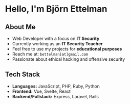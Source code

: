 # Hello, I'm Björn Ettelman

## About Me

-  Web Developer with a focus on **IT Security**
-  Currently working as an **IT Security Teacher**
-  Feel free to use my projects for **educational purposes**
-  Reach me at: `bettelman[at]gmail.com`
-  Passionate about ethical hacking and offensive security

##  Tech Stack

- **Languages:** JavaScript, PHP, Ruby, Python
- **Frontend:** Vue, Svelte, React  
- **Backend/Fullstack:** Express, Laravel, Rails  
